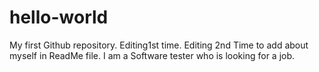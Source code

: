 # hello-world
My first Github repository.
Editing1st time.
Editing 2nd Time to add about myself in ReadMe file.
I am a Software tester who is looking for a job.
